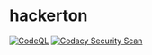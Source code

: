 # hackerton
[![CodeQL](https://github.com/d982h8st7/hackerton/actions/workflows/CodeQL.yaml/badge.svg)](https://github.com/d982h8st7/hackerton/actions/workflows/CodeQL.yaml) [![Codacy Security Scan](https://github.com/d982h8st7/hackerton/actions/workflows/codacy.yml/badge.svg)](https://github.com/d982h8st7/hackerton/actions/workflows/codacy.yml)
